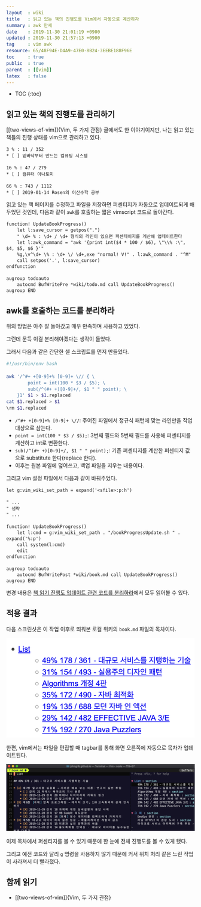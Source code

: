```yaml
---
layout  : wiki
title   : 읽고 있는 책의 진행도를 Vim에서 자동으로 계산하자
summary : awk 만세
date    : 2019-11-30 21:01:19 +0900
updated : 2019-11-30 21:57:13 +0900
tag     : vim awk
resource: 65/48F94E-D4A9-47E0-8B24-3EEBE188F96E
toc     : true
public  : true
parent  : [[vim]]
latex   : false
---
```

* TOC
{:toc}

## 읽고 있는 책의 진행도를 관리하기

[[two-views-of-vim]]{Vim, 두 가지 관점} 글에서도 한 이야기이지만,
나는 읽고 있는 책들의 진행 상태를 vim으로 관리하고 있다.

```
3 % : 11 / 352
* [ ] 밑바닥부터 만드는 컴퓨팅 시스템

16 % : 47 / 279
* [ ] 컴퓨터 아나토미

66 % : 743 / 1112
* [ ] 2019-01-14 Rosen의 이산수학 공부
```

읽고 있는 책 페이지를 수정하고 파일을 저장하면 퍼센티지가 자동으로 업데이트되게 해 두었던 것인데,
다음과 같이 `awk`를 호출하는 짧은 vimscript 코드로 돌아간다.

```viml
function! UpdateBookProgress()
    let l:save_cursor = getpos(".")
    " \d+ % : \d+ / \d+ 형식의 라인이 있으면 퍼센테이지를 계산해 업데이트한다
    let l:awk_command = "awk '{print int($4 * 100 / $6), \"\\% :\", $4, $5, $6 }'"
    %g,\v^\d+ \% : \d+ \/ \d+,exe "normal! V!" . l:awk_command . "^M"
    call setpos('.', l:save_cursor)
endfunction

augroup todoauto
    autocmd BufWritePre *wiki/todo.md call UpdateBookProgress()
augroup END
```

## awk를 호출하는 코드를 분리하라

위의 방법은 아주 잘 돌아갔고 매우 만족하며 사용하고 있었다.

그런데 문득 이걸 분리해야겠다는 생각이 들었다.

그래서 다음과 같은 간단한 셸 스크립트를 먼저 만들었다.

```sh
#!/usr/bin/env bash

awk '/^#+ +[0-9]+% [0-9]+ \// { \
        point = int(100 * $3 / $5); \
        sub(/^(#+ +)[0-9]+/, $1 " " point); \
    }1' $1 > $1.replaced
cat $1.replaced > $1
\rm $1.replaced
```

* `/^#+ +[0-9]+% [0-9]+ \//`: 주어진 파일에서 정규식 패턴에 맞는 라인만을 작업 대상으로 삼는다.
* `point = int(100 * $3 / $5);`: 3번째 필드와 5번째 필드를 사용해 퍼센티지를 계산하고 int로 변환한다.
* `sub(/^(#+ +)[0-9]+/, $1 " " point);`: 기존 퍼센티지를 계산한 퍼센티지 값으로 substitute 한다(replace 한다).
* 이후는 원본 파일에 덮어쓰고, 백업 파일을 지우는 내용이다.

그리고 vim 설정 파일에서 다음과 같이 바꿔주었다.

```viml
let g:vim_wiki_set_path = expand('<sfile>:p:h')

" ...
" 생략
" ...

function! UpdateBookProgress()
    let l:cmd = g:vim_wiki_set_path . "/bookProgressUpdate.sh " . expand('%:p')
    call system(l:cmd)
    edit
endfunction

augroup todoauto
    autocmd BufWritePost *wiki/book.md call UpdateBookProgress()
augroup END
```

변경 내용은 [책 읽기 진행도 업데이트 관련 코드를 분리하라](https://github.com/johngrib/dotfiles/commit/85a9b72afd12988c22aae4c3f36a459a2c25a328 )에서 모두 읽어볼 수 있다.

## 적용 결과

다음 스크린샷은 이 작업 이후로 띄워본 로컬 위키의 `book.md` 파일의 목차이다.

![in web]( /resource/65/48F94E-D4A9-47E0-8B24-3EEBE188F96E/69900511-aff17000-13b7-11ea-9990-38831cf016d0.png )

한편, vim에서는 파일을 편집할 때 tagbar를 통해 화면 오른쪽에 자동으로 목차가 업데이트된다.

![in vim]( /resource/65/48F94E-D4A9-47E0-8B24-3EEBE188F96E/69900879-52135700-13bc-11ea-91bf-291a8710354e.png )

이제 목차에서 퍼센티지를 볼 수 있기 때문에 한 눈에 전체 진행도를 볼 수 있게 됐다.

그리고 예전 코드와 달리 `g` 명령을 사용하지 않기 때문에 커서 위치 처리 같은 느린 작업이 사라져서 더 빨라졌다.

## 함께 읽기

* [[two-views-of-vim]]{Vim, 두 가지 관점}


